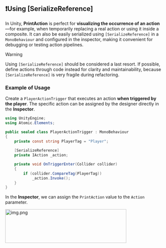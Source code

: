
## ❗️Using [SerializeReference]

In Unity, **PrintAction** is perfect for **visualizing the occurrence of an action**—for example, when temporarily
replacing a real action or using it inside a composite. It can also be easily serialized using `[SerializeReference]` in
a `MonoBehaviour` and configured in the inspector, making it convenient for debugging or testing action pipelines.

> [!WARNING]
> Using `[SerializeReference]` should be considered a last resort. If possible, define actions through code instead for
> clarity and maintainability, because `[SerializeReference]` is very fragile during refactoring.

### Example of Usage

Create a `PlayerActionTrigger` that executes an action **when triggered by the player**. The specific action can be
assigned by the designer directly in the **Inspector**.

```csharp
using UnityEngine;
using Atomic.Elements;

public sealed class PlayerActionTrigger : MonoBehaviour
{
    private const string PlayerTag = "Player";
    
    [SerializeReference] 
    private IAction _action;

    private void OnTriggerEnter(Collider collider)
    {
        if (collider.CompareTag(PlayerTag))
            _action.Invoke();
    }
}
```

In the **Inspector**, we can assign the `PrintAction` value to the `Action` parameter.

<img src="../../Images/PlayerActionTrigger_PrintAction.png" alt="img.png" width="386" height="108">
